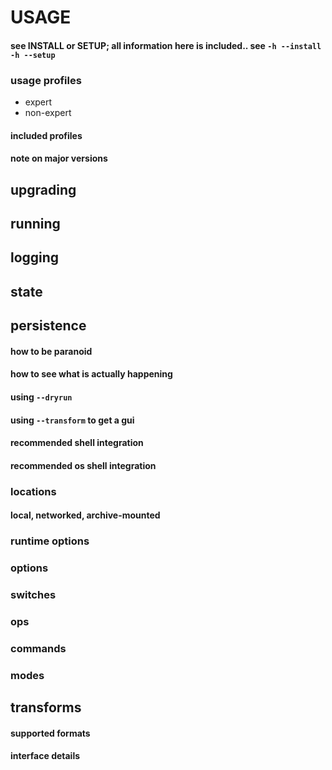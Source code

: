 # USAGE
#### see INSTALL or SETUP; all information here is included.. see `-h --install` `-h --setup`
### usage profiles
  - expert
  - non-expert
#### included profiles
#### note on major versions
## upgrading
## running
## logging
## state
## persistence
#### how to be paranoid
#### how to see what is actually happening
#### using `--dryrun`
#### using `--transform` to get a gui
#### recommended shell integration
#### recommended os shell integration
### locations
#### local, networked, archive-mounted
### runtime options
### options
### switches
### ops
### commands
### modes
## transforms
#### supported formats
#### interface details
